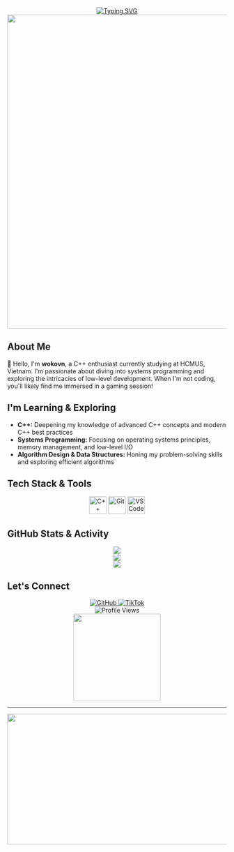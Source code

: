 <div align="center">
  <a href="https://git.io/typing-svg"><img src="https://readme-typing-svg.herokuapp.com?font=Fira+Code&pause=1000&color=00F7F7&center=true&vCenter=true&width=435&lines=Welcome+to+my+GitHub!+%F0%9F%91%8B;C%2B%2B+Enthusiast+%F0%9F%92%BB;HCMUS+Student+%F0%9F%8E%93;Learning+Systems+Programming+%F0%9F%94%A5;Always+up+for+a+game!+%F0%9F%8E%AE" alt="Typing SVG" /></a>
</div>


<div align="center">
  <img src="https://i.pinimg.com/originals/60/a5/85/60a58511e5c70a418ac743f7df8134fa.gif" width="720" />
</div>

## About Me
👋 Hello, I'm **wokovn**, a C++ enthusiast currently studying at HCMUS, Vietnam. I'm passionate about diving into systems programming and exploring the intricacies of low-level development. When I'm not coding, you'll likely find me immersed in a gaming session!

## I'm Learning & Exploring
* **C++:** Deepening my knowledge of advanced C++ concepts and modern C++ best practices
* **Systems Programming:** Focusing on operating systems principles, memory management, and low-level I/O
* **Algorithm Design & Data Structures:** Honing my problem-solving skills and exploring efficient algorithms

## Tech Stack & Tools
<div align="center">
  <img src="https://cdn.jsdelivr.net/gh/devicons/devicon/icons/cplusplus/cplusplus-original.svg" width="40" height="40" alt="C++" />
  <img src="https://cdn.jsdelivr.net/gh/devicons/devicon/icons/git/git-original.svg" width="40" height="40" alt="Git" />
  <img src="https://cdn.jsdelivr.net/gh/devicons/devicon/icons/vscode/vscode-original.svg" width="40" height="40" alt="VS Code" />
</div>

## GitHub Stats & Activity
<div align="center">
  <img src="https://github-readme-stats.vercel.app/api?username=wokovn&show_icons=true&theme=tokyonight&hide_border=true&bg_color=0D1117&title_color=00F7F7&icon_color=00F7F7&count_private=true&include_all_commits=true&card_width=495" />
  <br/>
  <img src="https://github-readme-streak-stats.herokuapp.com/?user=wokovn&theme=tokyonight&hide_border=true&background=0D1117&date_format=M%20j%2C%20Y" />
  <br/>
  <img src="https://github-readme-stats.vercel.app/api/top-langs/?username=wokovn&layout=compact&theme=tokyonight&hide_border=true&bg_color=0D1117&title_color=00F7F7&card_width=495" />
</div>

## Let's Connect
<div align="center">
  <a href="https://github.com/wokovn">
    <img src="https://img.shields.io/badge/GitHub-100000?style=for-the-badge&logo=github&logoColor=white" alt="GitHub" />
  </a>
  <a href="https://www.tiktok.com/@wokovn">
    <img src="https://img.shields.io/badge/TikTok-000000?style=for-the-badge&logo=tiktok&logoColor=white" alt="TikTok" />
  </a>
</div>

<div align="center">
  <img src="https://komarev.com/ghpvc/?username=wokovn&color=00F7F7&style=flat-square" alt="Profile Views" />
</div>

<div align="center">
  <img src="https://media.giphy.com/media/WUlplcMpOCEmTGBtBW/giphy.gif" width="200">
</div>

---

<div align="center">
  <img src="https://c.tenor.com/htR6RQybUgEAAAAd/tenor.gif" width="720" height = "300"  />
</div>
